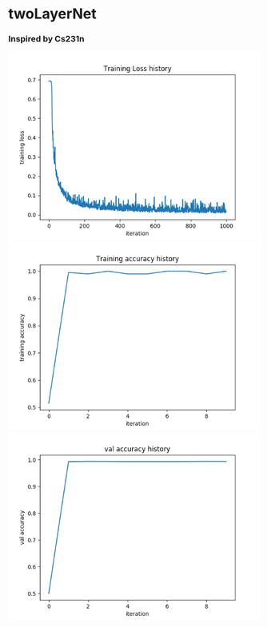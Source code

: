 # twoLayerNet
### Inspired by Cs231n

![train_loss](https://github.com/hustzxd/twoLayerNet/blob/master/imgs/train_loss.png)
![train_acc](https://github.com/hustzxd/twoLayerNet/blob/master/imgs/train_acc.png)
![val_acc](https://github.com/hustzxd/twoLayerNet/blob/master/imgs/val_acc.png)
